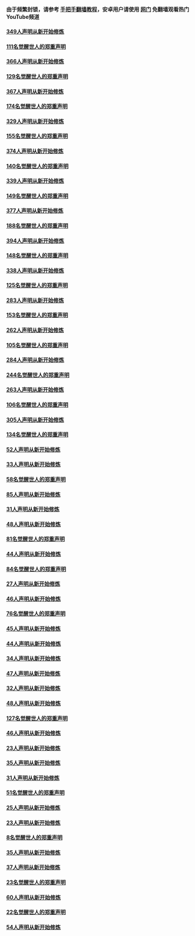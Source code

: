 #### 由于频繁封锁，请参考 [手把手翻墙教程](https://github.com/gfw-breaker/guides/wiki/)，安卓用户请使用 [网门](https://github.com/gfw-breaker/nogfw/blob/master/dl.md?t=06192001) 免翻墙观看热门YouTube频道 

#### [349人声明从新开始修炼](../pages/91/426969.md?t=06192001) 

#### [111名觉醒世人的郑重声明](../pages/91/426968.md?t=06192001) 

#### [366人声明从新开始修炼](../pages/91/426737.md?t=06192001) 

#### [129名觉醒世人的郑重声明](../pages/91/426736.md?t=06192001) 

#### [367人声明从新开始修炼](../pages/91/426421.md?t=06192001) 

#### [174名觉醒世人的郑重声明](../pages/91/426420.md?t=06192001) 

#### [329人声明从新开始修炼](../pages/91/426139.md?t=06192001) 

#### [155名觉醒世人的郑重声明](../pages/91/426138.md?t=06192001) 

#### [374人声明从新开始修炼](../pages/91/425811.md?t=06192001) 

#### [140名觉醒世人的郑重声明](../pages/91/425810.md?t=06192001) 

#### [339人声明从新开始修炼](../pages/91/425690.md?t=06192001) 

#### [149名觉醒世人的郑重声明](../pages/91/425689.md?t=06192001) 

#### [377人声明从新开始修炼](../pages/91/424867.md?t=06192001) 

#### [188名觉醒世人的郑重声明](../pages/91/424866.md?t=06192001) 

#### [394人声明从新开始修炼](../pages/91/423914.md?t=06192001) 

#### [148名觉醒世人的郑重声明](../pages/91/423913.md?t=06192001) 

#### [338人声明从新开始修炼](../pages/91/423540.md?t=06192001) 

#### [125名觉醒世人的郑重声明](../pages/91/423539.md?t=06192001) 

#### [283人声明从新开始修炼](../pages/91/423296.md?t=06192001) 

#### [153名觉醒世人的郑重声明](../pages/91/423295.md?t=06192001) 

#### [262人声明从新开始修炼](../pages/91/423004.md?t=06192001) 

#### [105名觉醒世人的郑重声明](../pages/91/423003.md?t=06192001) 

#### [284人声明从新开始修炼](../pages/91/422707.md?t=06192001) 

#### [244名觉醒世人的郑重声明](../pages/91/422706.md?t=06192001) 

#### [263人声明从新开始修炼](../pages/91/422553.md?t=06192001) 

#### [106名觉醒世人的郑重声明](../pages/91/422552.md?t=06192001) 

#### [305人声明从新开始修炼](../pages/91/422153.md?t=06192001) 

#### [134名觉醒世人的郑重声明](../pages/91/422152.md?t=06192001) 

#### [52人声明从新开始修炼](../pages/91/421846.md?t=06192001) 

#### [33人声明从新开始修炼](../pages/91/421804.md?t=06192001) 

#### [58名觉醒世人的郑重声明](../pages/91/421845.md?t=06192001) 

#### [85人声明从新开始修炼](../pages/91/421769.md?t=06192001) 

#### [31人声明从新开始修炼](../pages/91/421763.md?t=06192001) 

#### [48人声明从新开始修炼](../pages/91/421605.md?t=06192001) 

#### [81名觉醒世人的郑重声明](../pages/91/421656.md?t=06192001) 

#### [44人声明从新开始修炼](../pages/91/421544.md?t=06192001) 

#### [84名觉醒世人的郑重声明](../pages/91/421543.md?t=06192001) 

#### [27人声明从新开始修炼](../pages/91/421465.md?t=06192001) 

#### [46人声明从新开始修炼](../pages/91/421454.md?t=06192001) 

#### [76名觉醒世人的郑重声明](../pages/91/421453.md?t=06192001) 

#### [45人声明从新开始修炼](../pages/91/421452.md?t=06192001) 

#### [44人声明从新开始修炼](../pages/91/421422.md?t=06192001) 

#### [34人声明从新开始修炼](../pages/91/421322.md?t=06192001) 

#### [47人声明从新开始修炼](../pages/91/421264.md?t=06192001) 

#### [32人声明从新开始修炼](../pages/91/421225.md?t=06192001) 

#### [48人声明从新开始修炼](../pages/91/421202.md?t=06192001) 

#### [127名觉醒世人的郑重声明](../pages/91/421224.md?t=06192001) 

#### [46人声明从新开始修炼](../pages/91/421203.md?t=06192001) 

#### [23人声明从新开始修炼](../pages/91/421138.md?t=06192001) 

#### [35人声明从新开始修炼](../pages/91/421122.md?t=06192001) 

#### [31人声明从新开始修炼](../pages/91/421081.md?t=06192001) 

#### [51名觉醒世人的郑重声明](../pages/91/421080.md?t=06192001) 

#### [25人声明从新开始修炼](../pages/91/421020.md?t=06192001) 

#### [23人声明从新开始修炼](../pages/91/420884.md?t=06192001) 

#### [8名觉醒世人的郑重声明](../pages/91/420883.md?t=06192001) 

#### [35人声明从新开始修炼](../pages/91/420809.md?t=06192001) 

#### [37人声明从新开始修炼](../pages/91/420766.md?t=06192001) 

#### [23名觉醒世人的郑重声明](../pages/91/420765.md?t=06192001) 

#### [60人声明从新开始修炼](../pages/91/420727.md?t=06192001) 

#### [22名觉醒世人的郑重声明](../pages/91/420726.md?t=06192001) 

#### [54人声明从新开始修炼](../pages/91/420529.md?t=06192001) 

